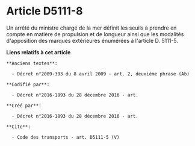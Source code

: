 # Article D5111-8

Un arrêté du ministre chargé de la mer définit les seuils à prendre en compte en matière de propulsion et de longueur ainsi
que les modalités d'apposition des marques extérieures énumérées à l'article D. 5111-5.

**Liens relatifs à cet article**

	**Anciens textes**:

	  - Décret n°2009-393 du 8 avril 2009 - art. 2, deuxième phrase (Ab)

	**Codifié par**:

	  - Décret n°2016-1893 du 28 décembre 2016 - art.

	**Créé par**:

	  - Décret n°2016-1893 du 28 décembre 2016 - art.

	**Cite**:

	  - Code des transports - art. D5111-5 (V)
